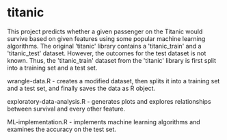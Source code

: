 # titanic
This project predicts whether a given passenger on the Titanic would survive based on given features using some popular machine learning algorithms.
The original 'titanic' library contains a 'titanic_train' and a 'titanic_test' dataset. However, the outcomes for the test dataset is not known.
Thus, the 'titanic_train' dataset from the 'titanic' library is first split into a training set and a test set.

wrangle-data.R - creates a modified dataset, then splits it into a training set and a test set, and finally saves the data as R object.

exploratory-data-analysis.R - generates plots and explores relationships between survival and every other feature.

ML-implementation.R - implements machine learning algorithms and examines the accuracy on the test set.

